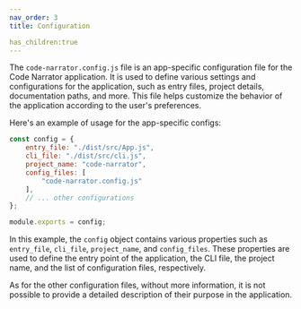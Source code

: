 ```yaml
---
nav_order: 3
title: Configuration

has_children:true
---
```


The `code-narrator.config.js` file is an app-specific configuration file for the Code Narrator application. It is used to define various settings and configurations for the application, such as entry files, project details, documentation paths, and more. This file helps customize the behavior of the application according to the user's preferences.

Here's an example of usage for the app-specific configs:

```js
const config = {
    entry_file: "./dist/src/App.js",
    cli_file: "./dist/src/cli.js",
    project_name: "code-narrator",
    config_files: [
        "code-narrator.config.js"
    ],
    // ... other configurations
};

module.exports = config;
```

In this example, the `config` object contains various properties such as `entry_file`, `cli_file`, `project_name`, and `config_files`. These properties are used to define the entry point of the application, the CLI file, the project name, and the list of configuration files, respectively.

As for the other configuration files, without more information, it is not possible to provide a detailed description of their purpose in the application.